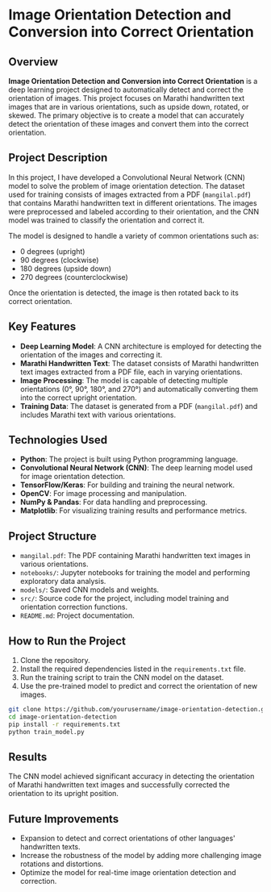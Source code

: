 
# Image Orientation Detection and Conversion into Correct Orientation

## Overview

**Image Orientation Detection and Conversion into Correct Orientation** is a deep learning project designed to automatically detect and correct the orientation of images. This project focuses on Marathi handwritten text images that are in various orientations, such as upside down, rotated, or skewed. The primary objective is to create a model that can accurately detect the orientation of these images and convert them into the correct orientation.

## Project Description

In this project, I have developed a Convolutional Neural Network (CNN) model to solve the problem of image orientation detection. The dataset used for training consists of images extracted from a PDF (`mangilal.pdf`) that contains Marathi handwritten text in different orientations. The images were preprocessed and labeled according to their orientation, and the CNN model was trained to classify the orientation and correct it.

The model is designed to handle a variety of common orientations such as:
- 0 degrees (upright)
- 90 degrees (clockwise)
- 180 degrees (upside down)
- 270 degrees (counterclockwise)

Once the orientation is detected, the image is then rotated back to its correct orientation.

## Key Features

- **Deep Learning Model**: A CNN architecture is employed for detecting the orientation of the images and correcting it.
- **Marathi Handwritten Text**: The dataset consists of Marathi handwritten text images extracted from a PDF file, each in varying orientations.
- **Image Processing**: The model is capable of detecting multiple orientations (0°, 90°, 180°, and 270°) and automatically converting them into the correct upright orientation.
- **Training Data**: The dataset is generated from a PDF (`mangilal.pdf`) and includes Marathi text with various orientations.

## Technologies Used

- **Python**: The project is built using Python programming language.
- **Convolutional Neural Network (CNN)**: The deep learning model used for image orientation detection.
- **TensorFlow/Keras**: For building and training the neural network.
- **OpenCV**: For image processing and manipulation.
- **NumPy & Pandas**: For data handling and preprocessing.
- **Matplotlib**: For visualizing training results and performance metrics.

## Project Structure

- `mangilal.pdf`: The PDF containing Marathi handwritten text images in various orientations.
- `notebooks/`: Jupyter notebooks for training the model and performing exploratory data analysis.
- `models/`: Saved CNN models and weights.
- `src/`: Source code for the project, including model training and orientation correction functions.
- `README.md`: Project documentation.

## How to Run the Project

1. Clone the repository.
2. Install the required dependencies listed in the `requirements.txt` file.
3. Run the training script to train the CNN model on the dataset.
4. Use the pre-trained model to predict and correct the orientation of new images.

```bash
git clone https://github.com/yourusername/image-orientation-detection.git
cd image-orientation-detection
pip install -r requirements.txt
python train_model.py
```

## Results

The CNN model achieved significant accuracy in detecting the orientation of Marathi handwritten text images and successfully corrected the orientation to its upright position.

## Future Improvements

- Expansion to detect and correct orientations of other languages' handwritten texts.
- Increase the robustness of the model by adding more challenging image rotations and distortions.
- Optimize the model for real-time image orientation detection and correction.
